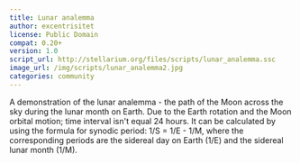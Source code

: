 ```yaml
---
title: Lunar analemma
author: excentrisitet
license: Public Domain
compat: 0.20+
version: 1.0
script_url: http://stellarium.org/files/scripts/lunar_analemma.ssc
image_url: /img/scripts/lunar_analemma2.jpg
categories: community
---
```

A demonstration of the lunar analemma - the path of the Moon across the sky during the lunar month on Earth. 
Due to the Earth rotation and the Moon orbital motion; time interval isn't equal 24 hours. 
It can be calculated by using the formula for synodic period: 
1/S = 1/E - 1/M,
where the corresponding periods are the sidereal day on Earth (1/E) and the sidereal lunar month (1/M).